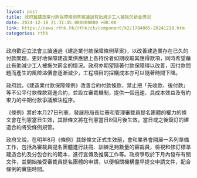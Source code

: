 ```yaml
---
layout: post
title: 政府冀建造業付款保障條例草案通過有助減少工人被拖欠薪金情況
date: 2024-12-18 21:31:45.000000000 +08:00
link: https://news.rthk.hk/rthk/ch/component/k2/1784065-20241218.htm
categories: rthk
---
```


政府歡迎立法會三讀通過《建造業付款保障條例草案》，以改善建造業存在已久的付款問題，更好地保障建造業供應鏈上各持份者如期收取其應得款項，同時希望藉此有助減少工人被拖欠薪金的情況。政府亦期望隨著付款保障得以改善，因付款問題而產生的風險溢價會逐漸減少，工程項目的採購成本亦可以隨著時間下降。
 
政府說，《建造業付款保障條例》改善合約付款條款，禁止把「先收款、後付款」等不公平付款條款寫進合約，並設立審裁機制，提供一個迅速、具成本效益及有約束力的中期付款爭議解決程序。
 
《條例》將於本月27日刊憲，發展局局長註冊和管理審裁員提名團體的權力的條文會在刊憲當日生效，其餘條文將在刊憲當日8個月後生效，當日或之後簽訂的建造合約將受條例規管。
 
政府又說，在明年8月《條例》其餘條文正式生效前，會和業界會開展一系列準備工作，包括為審裁員提名團體進行註冊、訓練足夠數量的審裁員，檢視和修訂標準建造合約及分包合約的範本，進行宣傳及推廣工作等。政府爭取於下月內發布有關文件，並開始接受審裁員提名團體的申請，以便相關機構盡早提交申請文件，配合條例的實施時間。
